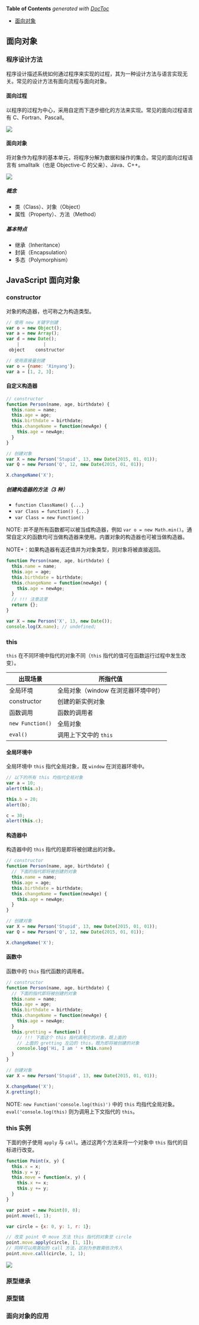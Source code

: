 <!-- START doctoc generated TOC please keep comment here to allow auto update -->
<!-- DON'T EDIT THIS SECTION, INSTEAD RE-RUN doctoc TO UPDATE -->
**Table of Contents**  *generated with [DocToc](https://github.com/thlorenz/doctoc)*

- [面向对象](#%E9%9D%A2%E5%90%91%E5%AF%B9%E8%B1%A1)

<!-- END doctoc generated TOC please keep comment here to allow auto update -->

## 面向对象

### 程序设计方法

程序设计描述系统如何通过程序来实现的过程，其为一种设计方法与语言实现无关。常见的设计方法有面向流程与面向对象。

#### 面向过程

以程序的过程为中心，采用自定而下逐步细化的方法来实现。常见的面向过程语言有 C、Fortran、Pascall。

![](../img/P/procedure_programming.png)

#### 面向对象

将对象作为程序的基本单元，将程序分解为数据和操作的集合。常见的面向过程语言有 smalltalk（也是 Objective-C 的父亲）、Java、C++。

![](../img/O/object-oriented-programming.png)

##### 概念

- 类（Class）、对象（Object）
- 属性（Property）、方法（Method）

##### 基本特点

- 继承（Inheritance）
- 封装（Encapsulation）
- 多态（Polymorphism）

## JavaScript 面向对象

### constructor

对象的构造器，也可称之为构造类型。

```javascript
// 使用 new 关键字创建
var o = new Object();
var a = new Array();
var d = new Date();
    |         |
 object    constructor

// 使用直接量创建
var o = {name: 'Xinyang'};
var a = [1, 2, 3];
```

#### 自定义构造器

```javascript
// constructor
function Person(name, age, birthdate) {
  this.name = name;
  this.age = age;
  this.birthdate = birthdate;
  this.changeName = function(newAge) {
    this.age = newAge;
  }
}

// 创建对象
var X = new Person('Stupid', 13, new Date(2015, 01, 01));
var Q = new Person('Q', 12, new Date(2015, 01, 01));

X.changeName('X');
```

##### 创建构造器的方法（3 种）

- `function ClassName() {...}`
- `var Class = function() {...}`
- `var Class = new Function()`

NOTE: 并不是所有函数都可以被当成构造器，例如 `var o = new Math.min()`。通常自定义的函数均可当做构造器来使用。内置对象的构造器也可被当做构造器。

NOTE+：如果构造器有返还值并为对象类型，则对象将被直接返回。

```javascript
function Person(name, age, birthdate) {
  this.name = name;
  this.age = age;
  this.birthdate = birthdate;
  this.changeName = function(newAge) {
    this.age = newAge;
  }
  // !!! 注意这里
  return {};
}

var X = new Person('X', 13, new Date());
console.log(X.name); // undefined;
```

### this

`this` 在不同环境中指代的对象不同（`this` 指代的值可在函数运行过程中发生改变）。

|出现场景|所指代值|
|--------|--------|
|全局环境|全局对象（window 在浏览器环境中时）|
|constructor|创建的新实例对象|
|函数调用|函数的调用者|
|`new Function()`|全局对象|
|`eval()`|调用上下文中的 `this`|

#### 全局环境中

全局环境中 `this` 指代全局对象，既 `window` 在浏览器环境中。

```javascript
// 以下的所有 this 均指代全局对象
var a = 10;
alert(this.a);

this.b = 20;
alert(b);

c = 30;
alert(this.c);
```

#### 构造器中

构造器中的 `this` 指代的是即将被创建出的对象。

```javascript
// constructor
function Person(name, age, birthdate) {
  // 下面的指代即将被创建的对象
  this.name = name;
  this.age = age;
  this.birthdate = birthdate;
  this.changeName = function(newAge) {
    this.age = newAge;
  }
}

// 创建对象
var X = new Person('Stupid', 13, new Date(2015, 01, 01));
var Q = new Person('Q', 12, new Date(2015, 01, 01));

X.changeName('X');
```

#### 函数中

函数中的 `this` 指代函数的调用者。

```javascript
// constructor
function Person(name, age, birthdate) {
  // 下面的指代即将被创建的对象
  this.name = name;
  this.age = age;
  this.birthdate = birthdate;
  this.changeName = function(newAge) {
    this.age = newAge;
  }
  this.gretting = function() {
    // !!! 下面这个 this 指代调用它的对象，既上面的
    // 上面的 gretting 左边的 this，既为即将被创建的对象
    console.log('Hi, I am ' + this.name)
  }
}

// 创建对象
var X = new Person('Stupid', 13, new Date(2015, 01, 01));

X.changeName('X');
X.gretting();
```

NOTE: `new Function('console.log(this)')` 中的 `this` 均指代全局对象。`eval('console.log(this)` 则为调用上下文指代的 `this`。

### this 实例

下面的例子使用 `apply` 与 `call`。通过这两个方法来将一个对象中 `this` 指代的目标进行改变。

```javascript
function Point(x, y) {
  this.x = x;
  this.y = y;
  this.move = function(x, y) {
    this.x += x;
    this.y += y;
  }
}

var point = new Point(0, 0);
point.move(1, 1);

var circle = {x: 0, y: 1, r: 1};

// 改变 point 中 move 方法 this 指代的对象至 circle
point.move.apply(circle, [1, 1]);
// 同样可以用类似的 call 方法，区别为参数需依次传入
point.move.call(circle, 1, 1);
```

![](../img/T/this-sample.jpg)

### 原型继承

### 原型链

### 面向对象的应用

